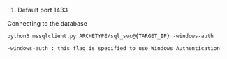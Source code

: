 1. Default port 1433

Connecting to the database
```
python3 mssqlclient.py ARCHETYPE/sql_svc@{TARGET_IP} -windows-auth

-windows-auth : this flag is specified to use Windows Authentication

```